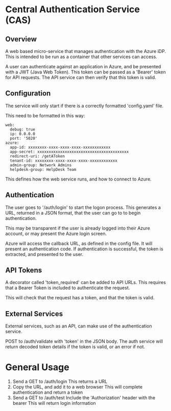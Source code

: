 # Central Authentication Service (CAS)

## Overview

A web based micro-service that manages authentication with the Azure iDP. This is intended to be run as a container that other services can access.

A user can authenticate against an application in Azure, and be presented with a JWT (Java Web Token). This token can be passed as a 'Bearer' token for API requests. The API service can then verify that this token is valid.

## Configuration

The service will only start if there is a correctly formatted 'config.yaml' file.

This need to be formatted in this way:

```
web:
  debug: true
  ip: 0.0.0.0
  port: '5020'
azure:
  app-id: xxxxxxxx-xxxx-xxxx-xxxx-xxxxxxxxxxxx
  app-secret: xxxxxxxxxxxxxxxxxxxxxxxxxxxxxxxxxxxxxxxx
  redirect-uri: /getAToken
  tenant-id: xxxxxxxx-xxxx-xxxx-xxxx-xxxxxxxxxxxx
  admin-group: Network Admins
  helpdesk-group: HelpDesk Team
```

This defines how the web service runs, and how to connect to Azure.

## Authentication

The user goes to '/auth/login' to start the logon process. This generates a URL, returned in a JSON format, that the user can go to to begin authentication.

This may be transparent if the user is already logged into their Azure account, or may present the Azure login screen.

Azure will access the callback URL, as defined in the config file. It will present an authentication code. If authentication is successful, the token is extracted, and presented to the user.

## API Tokens

A decorator called 'token_required' can be added to API URLs. This requires that a Bearer Token is included to authenticate the request.

This will check that the request has a token, and that the token is valid.

## External Services

External services, such as an API, can make use of the authentication service.

POST to /auth/validate with 'token' in the JSON body. The auth service will return decoded token details if the token is valid, or an error if not.

# General Usage

1. Send a GET to /auth/login
    This returns a URL
2. Copy the URL, and add it to a web browser
    This will complete authentication and return a token
3. Send a GET to /auth/test
    Include the 'Authorization' header with the bearer
    This will return login information
